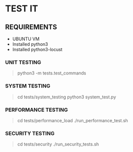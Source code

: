 # TEST IT

## REQUIREMENTS

- UBUNTU VM
- Installed python3
- Installed python3-locust

### UNIT TESTING

> python3 -m tests.test_commands

### SYSTEM TESTING

> cd tests/system_testing
> python3 system_test.py

### PERFORMANCE TESTING

> cd tests/performance_load
> ./run_performance_test.sh

### SECURITY TESTING

> cd tests/security
> ./run_security_tests.sh 
